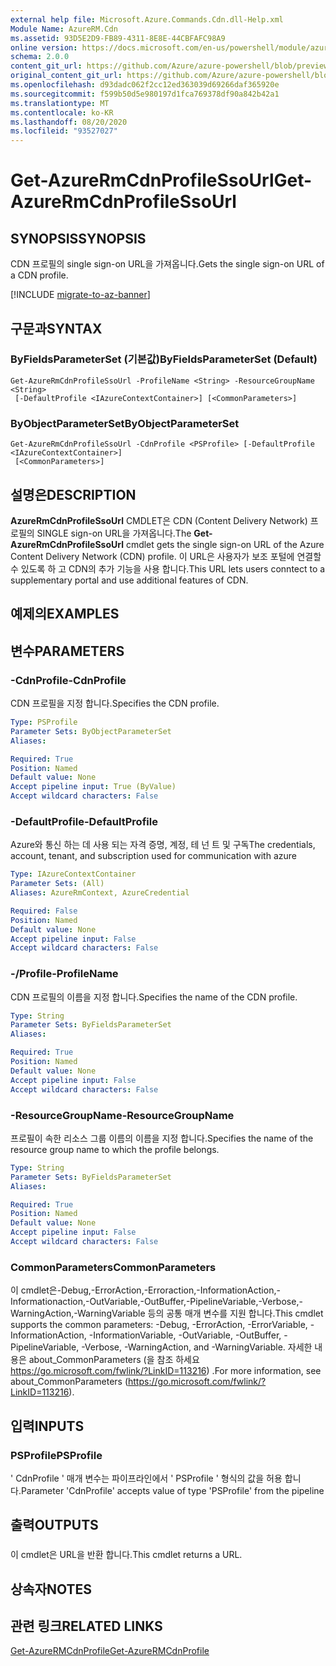 ```yaml
---
external help file: Microsoft.Azure.Commands.Cdn.dll-Help.xml
Module Name: AzureRM.Cdn
ms.assetid: 93D5E2D9-FB89-4311-8E8E-44CBFAFC98A9
online version: https://docs.microsoft.com/en-us/powershell/module/azurerm.cdn/get-azurermcdnprofilessourl
schema: 2.0.0
content_git_url: https://github.com/Azure/azure-powershell/blob/preview/src/ResourceManager/Cdn/Commands.Cdn/help/Get-AzureRmCdnProfileSsoUrl.md
original_content_git_url: https://github.com/Azure/azure-powershell/blob/preview/src/ResourceManager/Cdn/Commands.Cdn/help/Get-AzureRmCdnProfileSsoUrl.md
ms.openlocfilehash: d93dadc062f2cc12ed363039d69266daf365920e
ms.sourcegitcommit: f599b50d5e980197d1fca769378df90a842b42a1
ms.translationtype: MT
ms.contentlocale: ko-KR
ms.lasthandoff: 08/20/2020
ms.locfileid: "93527027"
---
```

# <span data-ttu-id="97eab-101">Get-AzureRmCdnProfileSsoUrl</span><span class="sxs-lookup"><span data-stu-id="97eab-101">Get-AzureRmCdnProfileSsoUrl</span></span>

## <span data-ttu-id="97eab-102">SYNOPSIS</span><span class="sxs-lookup"><span data-stu-id="97eab-102">SYNOPSIS</span></span>
<span data-ttu-id="97eab-103">CDN 프로필의 single sign-on URL을 가져옵니다.</span><span class="sxs-lookup"><span data-stu-id="97eab-103">Gets the single sign-on URL of a CDN profile.</span></span>

[!INCLUDE [migrate-to-az-banner](../../includes/migrate-to-az-banner.md)]

## <span data-ttu-id="97eab-104">구문과</span><span class="sxs-lookup"><span data-stu-id="97eab-104">SYNTAX</span></span>

### <span data-ttu-id="97eab-105">ByFieldsParameterSet (기본값)</span><span class="sxs-lookup"><span data-stu-id="97eab-105">ByFieldsParameterSet (Default)</span></span>
```
Get-AzureRmCdnProfileSsoUrl -ProfileName <String> -ResourceGroupName <String>
 [-DefaultProfile <IAzureContextContainer>] [<CommonParameters>]
```

### <span data-ttu-id="97eab-106">ByObjectParameterSet</span><span class="sxs-lookup"><span data-stu-id="97eab-106">ByObjectParameterSet</span></span>
```
Get-AzureRmCdnProfileSsoUrl -CdnProfile <PSProfile> [-DefaultProfile <IAzureContextContainer>]
 [<CommonParameters>]
```

## <span data-ttu-id="97eab-107">설명은</span><span class="sxs-lookup"><span data-stu-id="97eab-107">DESCRIPTION</span></span>
<span data-ttu-id="97eab-108">**AzureRmCdnProfileSsoUrl** CMDLET은 CDN (Content Delivery Network) 프로필의 SINGLE sign-on URL을 가져옵니다.</span><span class="sxs-lookup"><span data-stu-id="97eab-108">The **Get-AzureRmCdnProfileSsoUrl** cmdlet gets the single sign-on URL of the Azure Content Delivery Network (CDN) profile.</span></span>
<span data-ttu-id="97eab-109">이 URL은 사용자가 보조 포털에 연결할 수 있도록 하 고 CDN의 추가 기능을 사용 합니다.</span><span class="sxs-lookup"><span data-stu-id="97eab-109">This URL lets users conntect to a supplementary portal and use additional features of  CDN.</span></span>

## <span data-ttu-id="97eab-110">예제의</span><span class="sxs-lookup"><span data-stu-id="97eab-110">EXAMPLES</span></span>

## <span data-ttu-id="97eab-111">변수</span><span class="sxs-lookup"><span data-stu-id="97eab-111">PARAMETERS</span></span>

### <span data-ttu-id="97eab-112">-CdnProfile</span><span class="sxs-lookup"><span data-stu-id="97eab-112">-CdnProfile</span></span>
<span data-ttu-id="97eab-113">CDN 프로필을 지정 합니다.</span><span class="sxs-lookup"><span data-stu-id="97eab-113">Specifies the CDN profile.</span></span>

```yaml
Type: PSProfile
Parameter Sets: ByObjectParameterSet
Aliases: 

Required: True
Position: Named
Default value: None
Accept pipeline input: True (ByValue)
Accept wildcard characters: False
```

### <span data-ttu-id="97eab-114">-DefaultProfile</span><span class="sxs-lookup"><span data-stu-id="97eab-114">-DefaultProfile</span></span>
<span data-ttu-id="97eab-115">Azure와 통신 하는 데 사용 되는 자격 증명, 계정, 테 넌 트 및 구독</span><span class="sxs-lookup"><span data-stu-id="97eab-115">The credentials, account, tenant, and subscription used for communication with azure</span></span>

```yaml
Type: IAzureContextContainer
Parameter Sets: (All)
Aliases: AzureRmContext, AzureCredential

Required: False
Position: Named
Default value: None
Accept pipeline input: False
Accept wildcard characters: False
```

### <span data-ttu-id="97eab-116">-/Profile</span><span class="sxs-lookup"><span data-stu-id="97eab-116">-ProfileName</span></span>
<span data-ttu-id="97eab-117">CDN 프로필의 이름을 지정 합니다.</span><span class="sxs-lookup"><span data-stu-id="97eab-117">Specifies the name of the CDN profile.</span></span>

```yaml
Type: String
Parameter Sets: ByFieldsParameterSet
Aliases: 

Required: True
Position: Named
Default value: None
Accept pipeline input: False
Accept wildcard characters: False
```

### <span data-ttu-id="97eab-118">-ResourceGroupName</span><span class="sxs-lookup"><span data-stu-id="97eab-118">-ResourceGroupName</span></span>
<span data-ttu-id="97eab-119">프로필이 속한 리소스 그룹 이름의 이름을 지정 합니다.</span><span class="sxs-lookup"><span data-stu-id="97eab-119">Specifies the name of the resource group name to which the profile belongs.</span></span>

```yaml
Type: String
Parameter Sets: ByFieldsParameterSet
Aliases: 

Required: True
Position: Named
Default value: None
Accept pipeline input: False
Accept wildcard characters: False
```

### <span data-ttu-id="97eab-120">CommonParameters</span><span class="sxs-lookup"><span data-stu-id="97eab-120">CommonParameters</span></span>
<span data-ttu-id="97eab-121">이 cmdlet은-Debug,-ErrorAction,-Erroraction,-InformationAction,-Informationaction,-OutVariable,-OutBuffer,-PipelineVariable,-Verbose,-WarningAction,-WarningVariable 등의 공통 매개 변수를 지원 합니다.</span><span class="sxs-lookup"><span data-stu-id="97eab-121">This cmdlet supports the common parameters: -Debug, -ErrorAction, -ErrorVariable, -InformationAction, -InformationVariable, -OutVariable, -OutBuffer, -PipelineVariable, -Verbose, -WarningAction, and -WarningVariable.</span></span> <span data-ttu-id="97eab-122">자세한 내용은 about_CommonParameters (을 참조 하세요 https://go.microsoft.com/fwlink/?LinkID=113216) .</span><span class="sxs-lookup"><span data-stu-id="97eab-122">For more information, see about_CommonParameters (https://go.microsoft.com/fwlink/?LinkID=113216).</span></span>

## <span data-ttu-id="97eab-123">입력</span><span class="sxs-lookup"><span data-stu-id="97eab-123">INPUTS</span></span>

### <span data-ttu-id="97eab-124">PSProfile</span><span class="sxs-lookup"><span data-stu-id="97eab-124">PSProfile</span></span>
<span data-ttu-id="97eab-125">' CdnProfile ' 매개 변수는 파이프라인에서 ' PSProfile ' 형식의 값을 허용 합니다.</span><span class="sxs-lookup"><span data-stu-id="97eab-125">Parameter 'CdnProfile' accepts value of type 'PSProfile' from the pipeline</span></span>

## <span data-ttu-id="97eab-126">출력</span><span class="sxs-lookup"><span data-stu-id="97eab-126">OUTPUTS</span></span>

###  
<span data-ttu-id="97eab-127">이 cmdlet은 URL을 반환 합니다.</span><span class="sxs-lookup"><span data-stu-id="97eab-127">This cmdlet returns a URL.</span></span>

## <span data-ttu-id="97eab-128">상속자</span><span class="sxs-lookup"><span data-stu-id="97eab-128">NOTES</span></span>

## <span data-ttu-id="97eab-129">관련 링크</span><span class="sxs-lookup"><span data-stu-id="97eab-129">RELATED LINKS</span></span>

[<span data-ttu-id="97eab-130">Get-AzureRMCdnProfile</span><span class="sxs-lookup"><span data-stu-id="97eab-130">Get-AzureRMCdnProfile</span></span>](./Get-AzureRMCdnProfile.md)


